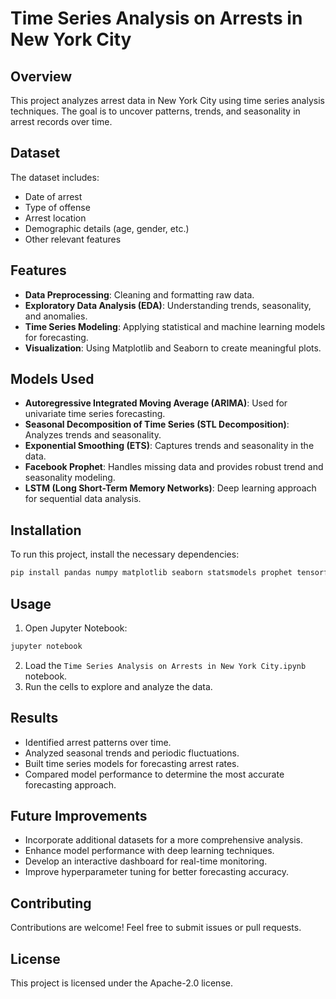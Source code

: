 # Time Series Analysis on Arrests in New York City

## Overview

This project analyzes arrest data in New York City using time series analysis techniques. The goal is to uncover patterns, trends, and seasonality in arrest records over time.

## Dataset

The dataset includes:

- Date of arrest
- Type of offense
- Arrest location
- Demographic details (age, gender, etc.)
- Other relevant features

## Features

- **Data Preprocessing**: Cleaning and formatting raw data.
- **Exploratory Data Analysis (EDA)**: Understanding trends, seasonality, and anomalies.
- **Time Series Modeling**: Applying statistical and machine learning models for forecasting.
- **Visualization**: Using Matplotlib and Seaborn to create meaningful plots.

## Models Used

- **Autoregressive Integrated Moving Average (ARIMA)**: Used for univariate time series forecasting.
- **Seasonal Decomposition of Time Series (STL Decomposition)**: Analyzes trends and seasonality.
- **Exponential Smoothing (ETS)**: Captures trends and seasonality in the data.
- **Facebook Prophet**: Handles missing data and provides robust trend and seasonality modeling.
- **LSTM (Long Short-Term Memory Networks)**: Deep learning approach for sequential data analysis.

## Installation

To run this project, install the necessary dependencies:

```bash
pip install pandas numpy matplotlib seaborn statsmodels prophet tensorflow jupyter
```

## Usage

1. Open Jupyter Notebook:

```bash
jupyter notebook
```

2. Load the `Time Series Analysis on Arrests in New York City.ipynb` notebook.
3. Run the cells to explore and analyze the data.

## Results

- Identified arrest patterns over time.
- Analyzed seasonal trends and periodic fluctuations.
- Built time series models for forecasting arrest rates.
- Compared model performance to determine the most accurate forecasting approach.

## Future Improvements

- Incorporate additional datasets for a more comprehensive analysis.
- Enhance model performance with deep learning techniques.
- Develop an interactive dashboard for real-time monitoring.
- Improve hyperparameter tuning for better forecasting accuracy.

## Contributing

Contributions are welcome! Feel free to submit issues or pull requests.

## License

This project is licensed under the Apache-2.0 license.

